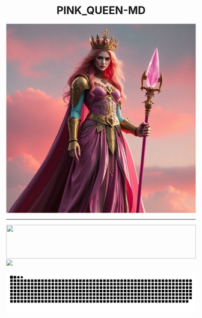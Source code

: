 <h1 align="center">PINK_QUEEN-MD</h1>
<p align="center">
<a href="https://github.com/VajiraTechOfficial/">
    <img src="https://raw.githubusercontent.com/chamindu20081403/Chaminduimgandsanda/refs/heads/main/High%20contrast%2C%20low-key%20lighting.%20Warm%20terracotta%20and%20cool%20teal%20tones.%20%20A%20fierce%2C%20graceful%20Pink%20Queen%20with%20rose-gold%20hair%2C%20ethereal%20silk%20gown%2C%20golden%20armor%2C%20and%20pink%20crystal%20staff.%20%20She%20stands%20on%20a%20floating%20kingdom%20against%20a%20pink%20sky.%20Hyperrealistic%2C%20u.jpg"  width="700px">
</a>
<hr>

<img src="https://i.imgur.com/dBaSKWF.gif" height="90" width="100%">

<a href="https://git.io/typing-svg">
    <img src="https://readme-typing-svg.herokuapp.com?color=16E2F5&lines=Welcome+to+my+Repository!;PINK_Queen-MD_bot;Thanks+for+visiting!"/>
</a>



<p align="center">
<img src="https://github.com/Platane/snk/raw/output/github-contribution-grid-snake.svg" alt="nz" width="700"/>
</p>

